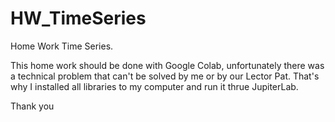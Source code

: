 # HW_TimeSeries
Home Work Time Series.

This home work should be done with Google Colab, unfortunately there was a technical problem that can't be solved by me or by our Lector Pat. That's why I installed all libraries to my computer and run it thrue JupiterLab.

Thank you
